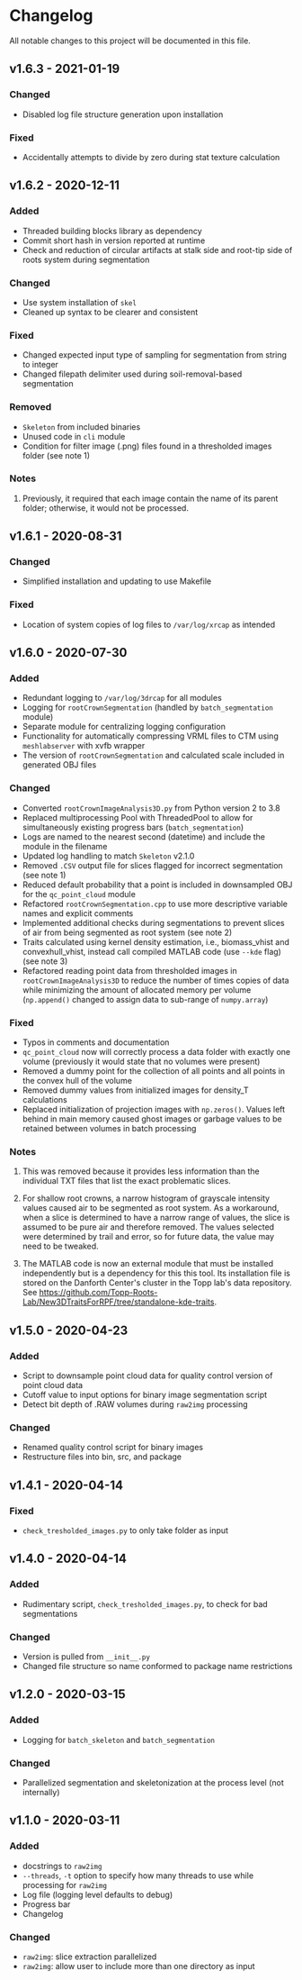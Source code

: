 # Changelog

All notable changes to this project will be documented in this file.

## v1.6.3 - 2021-01-19

### Changed

- Disabled log file structure generation upon installation

### Fixed

- Accidentally attempts to divide by zero during stat texture calculation

## v1.6.2 - 2020-12-11

### Added

- Threaded building blocks library as dependency
- Commit short hash in version reported at runtime
- Check and reduction of circular artifacts at stalk side and root-tip side of roots system during segmentation

### Changed

- Use system installation of `skel`
- Cleaned up syntax to be clearer and consistent

### Fixed

- Changed expected input type of sampling for segmentation from string to integer
- Changed filepath delimiter used during soil-removal-based segmentation

### Removed

- `Skeleton` from included binaries
- Unused code in `cli` module
- Condition for filter image (.png) files found in a thresholded images folder (see note 1) 
### Notes

1. Previously, it required that each image contain the name of its parent folder; otherwise, it would not be processed.

## v1.6.1 - 2020-08-31

### Changed

- Simplified installation and updating to use Makefile

### Fixed

- Location of system copies of log files to `/var/log/xrcap` as intended

## v1.6.0 - 2020-07-30

### Added

- Redundant logging to `/var/log/3drcap` for all modules
- Logging for `rootCrownSegmentation` (handled by `batch_segmentation` module)
- Separate module for centralizing logging configuration
- Functionality for automatically compressing VRML files to CTM using `meshlabserver` with xvfb wrapper
- The version of `rootCrownSegmentation` and calculated scale included in generated OBJ files

### Changed

- Converted `rootCrownImageAnalysis3D.py` from Python version 2 to 3.8
- Replaced multiprocessing Pool with ThreadedPool to allow for simultaneously existing progress bars (`batch_segmentation`)
- Logs are named to the nearest second (datetime) and include the module in the filename
- Updated log handling to match `Skeleton` v2.1.0
- Removed `.CSV` output file for slices flagged for incorrect segmentation (see note 1)
- Reduced default probability that a point is included in downsampled OBJ for the `qc_point_cloud` module
- Refactored `rootCrownSegmentation.cpp` to use more descriptive variable names and explicit comments
- Implemented additional checks during segmentations to prevent slices of air from being segmented as root system (see note 2)
- Traits calculated using kernel density estimation, i.e., biomass_vhist and convexhull_vhist, instead call compiled MATLAB code (use `--kde` flag) (see note 3)
- Refactored reading point data from thresholded images in `rootCrownImageAnalysis3D` to reduce the number of times copies of data while minimizing the amount of allocated memory per volume (`np.append()` changed to assign data to sub-range of `numpy.array`)

### Fixed

- Typos in comments and documentation
- `qc_point_cloud` now will correctly process a data folder with exactly one volume (previously it would state that no volumes were present)
- Removed a dummy point for the collection of all points and all points in the convex hull of the volume
- Removed dummy values from initialized images for density_T calculations
- Replaced initialization of projection images with `np.zeros()`. Values left behind in main memory caused ghost images or garbage values to be retained between volumes in batch processing

### Notes

1. This was removed because it provides less information than the individual TXT files that list the exact problematic slices.

2. For shallow root crowns, a narrow histogram of grayscale intensity values caused air to be segmented as root system. As a workaround, when a slice is determined to have a narrow range of values, the slice is assumed to be pure air and therefore removed. The values selected were determined by trail and error, so for future data, the value may need to be tweaked.

3. The MATLAB code is now an external module that must be installed independently but is a dependency for this this tool. Its installation file is stored on the Danforth Center's cluster in the Topp lab's data repository. See <https://github.com/Topp-Roots-Lab/New3DTraitsForRPF/tree/standalone-kde-traits>.

## v1.5.0 - 2020-04-23

### Added

- Script to downsample point cloud data for quality control version of point cloud data
- Cutoff value to input options for binary image segmentation script
- Detect bit depth of .RAW volumes during `raw2img` processing

### Changed

- Renamed quality control script for binary images
- Restructure files into bin, src, and package

## v1.4.1 - 2020-04-14

### Fixed

- `check_tresholded_images.py` to only take folder as input

## v1.4.0 - 2020-04-14

### Added

- Rudimentary script, `check_tresholded_images.py`, to check for bad segmentations

### Changed

- Version is pulled from `__init__.py`
- Changed file structure so name conformed to package name restrictions

## v1.2.0 - 2020-03-15

### Added

- Logging for `batch_skeleton` and `batch_segmentation`

### Changed

- Parallelized segmentation and skeletonization at the process level (not internally)

## v1.1.0 - 2020-03-11

### Added

- docstrings to `raw2img`
- `--threads`, `-t` option to specify how many threads to use while processing for `raw2img`
- Log file (logging level defaults to debug)
- Progress bar
- Changelog

### Changed

- `raw2img`: slice extraction parallelized
- `raw2img`: allow user to include more than one directory as input
